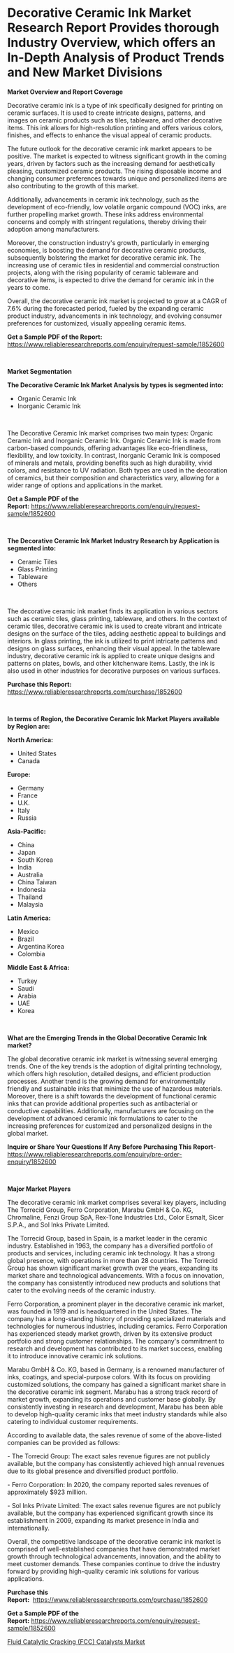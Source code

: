 <p><h1>Decorative Ceramic Ink Market Research Report Provides thorough Industry Overview, which offers an In-Depth Analysis of Product Trends and New Market Divisions</h1></p><p><strong>Market Overview and Report Coverage</strong></p>
<p><p>Decorative ceramic ink is a type of ink specifically designed for printing on ceramic surfaces. It is used to create intricate designs, patterns, and images on ceramic products such as tiles, tableware, and other decorative items. This ink allows for high-resolution printing and offers various colors, finishes, and effects to enhance the visual appeal of ceramic products.</p><p>The future outlook for the decorative ceramic ink market appears to be positive. The market is expected to witness significant growth in the coming years, driven by factors such as the increasing demand for aesthetically pleasing, customized ceramic products. The rising disposable income and changing consumer preferences towards unique and personalized items are also contributing to the growth of this market.</p><p>Additionally, advancements in ceramic ink technology, such as the development of eco-friendly, low volatile organic compound (VOC) inks, are further propelling market growth. These inks address environmental concerns and comply with stringent regulations, thereby driving their adoption among manufacturers.</p><p>Moreover, the construction industry's growth, particularly in emerging economies, is boosting the demand for decorative ceramic products, subsequently bolstering the market for decorative ceramic ink. The increasing use of ceramic tiles in residential and commercial construction projects, along with the rising popularity of ceramic tableware and decorative items, is expected to drive the demand for ceramic ink in the years to come.</p><p>Overall, the decorative ceramic ink market is projected to grow at a CAGR of 7.6% during the forecasted period, fueled by the expanding ceramic product industry, advancements in ink technology, and evolving consumer preferences for customized, visually appealing ceramic items.</p></p>
<p><strong>Get a Sample PDF of the Report:</strong> <a href="https://www.reliableresearchreports.com/enquiry/request-sample/1852600">https://www.reliableresearchreports.com/enquiry/request-sample/1852600</a></p>
<p>&nbsp;</p>
<p><strong>Market Segmentation</strong></p>
<p><strong>The Decorative Ceramic Ink Market Analysis by types is segmented into:</strong></p>
<p><ul><li>Organic Ceramic Ink</li><li>Inorganic Ceramic Ink</li></ul></p>
<p>&nbsp;</p>
<p><p>The Decorative Ceramic Ink market comprises two main types: Organic Ceramic Ink and Inorganic Ceramic Ink. Organic Ceramic Ink is made from carbon-based compounds, offering advantages like eco-friendliness, flexibility, and low toxicity. In contrast, Inorganic Ceramic Ink is composed of minerals and metals, providing benefits such as high durability, vivid colors, and resistance to UV radiation. Both types are used in the decoration of ceramics, but their composition and characteristics vary, allowing for a wider range of options and applications in the market.</p></p>
<p><strong>Get a Sample PDF of the Report:</strong>&nbsp;<a href="https://www.reliableresearchreports.com/enquiry/request-sample/1852600">https://www.reliableresearchreports.com/enquiry/request-sample/1852600</a></p>
<p>&nbsp;</p>
<p><strong>The Decorative Ceramic Ink Market Industry Research by Application is segmented into:</strong></p>
<p><ul><li>Ceramic Tiles</li><li>Glass Printing</li><li>Tableware</li><li>Others</li></ul></p>
<p>&nbsp;</p>
<p><p>The decorative ceramic ink market finds its application in various sectors such as ceramic tiles, glass printing, tableware, and others. In the context of ceramic tiles, decorative ceramic ink is used to create vibrant and intricate designs on the surface of the tiles, adding aesthetic appeal to buildings and interiors. In glass printing, the ink is utilized to print intricate patterns and designs on glass surfaces, enhancing their visual appeal. In the tableware industry, decorative ceramic ink is applied to create unique designs and patterns on plates, bowls, and other kitchenware items. Lastly, the ink is also used in other industries for decorative purposes on various surfaces.</p></p>
<p><strong>Purchase this Report:</strong>&nbsp; <a href="https://www.reliableresearchreports.com/purchase/1852600">https://www.reliableresearchreports.com/purchase/1852600</a></p>
<p>&nbsp;</p>
<p><strong>In terms of Region, the Decorative Ceramic Ink Market Players available by Region are:</strong></p>
<p>
    <p> <strong> North America: </strong>
        <ul>
            <li>United States</li>
            <li>Canada</li>
        </ul>
        </p> 
    <p> <strong> Europe: </strong>
        <ul>
            <li>Germany</li>
            <li>France</li>
            <li>U.K.</li>
            <li>Italy</li>
            <li>Russia</li>
        </ul>
        </p> 
    <p> <strong> Asia-Pacific: </strong>
        <ul>
            <li>China</li>
            <li>Japan</li>
            <li>South Korea</li>
            <li>India</li>
            <li>Australia</li>
            <li>China Taiwan</li>
            <li>Indonesia</li>
            <li>Thailand</li>
            <li>Malaysia</li>
        </ul>
        </p> 
    <p> <strong> Latin America: </strong>
        <ul>
            <li>Mexico</li>
            <li>Brazil</li>
            <li>Argentina Korea</li>
            <li>Colombia</li>
        </ul>
        </p> 
    <p> <strong> Middle East & Africa: </strong>
        <ul>
            <li>Turkey</li>
            <li>Saudi</li>
            <li>Arabia</li>
            <li>UAE</li>
            <li>Korea</li>
        </ul>
    </p>
    </p>
<p>&nbsp;</p>
<p><strong>What are the Emerging Trends in the Global Decorative Ceramic Ink market?</strong></p>
<p><p>The global decorative ceramic ink market is witnessing several emerging trends. One of the key trends is the adoption of digital printing technology, which offers high resolution, detailed designs, and efficient production processes. Another trend is the growing demand for environmentally friendly and sustainable inks that minimize the use of hazardous materials. Moreover, there is a shift towards the development of functional ceramic inks that can provide additional properties such as antibacterial or conductive capabilities. Additionally, manufacturers are focusing on the development of advanced ceramic ink formulations to cater to the increasing preferences for customized and personalized designs in the global market.</p></p>
<p><strong>Inquire or Share Your Questions If Any Before Purchasing This Report</strong>- <a href="https://www.reliableresearchreports.com/enquiry/pre-order-enquiry/1852600">https://www.reliableresearchreports.com/enquiry/pre-order-enquiry/1852600</a></p>
<p>&nbsp;</p>
<p><strong>Major Market Players</strong></p>
<p><p>The decorative ceramic ink market comprises several key players, including The Torrecid Group, Ferro Corporation, Marabu GmbH & Co. KG, Chromaline, Fenzi Group SpA, Rex-Tone Industries Ltd., Color Esmalt, Sicer S.P.A., and Sol Inks Private Limited.</p><p>The Torrecid Group, based in Spain, is a market leader in the ceramic industry. Established in 1963, the company has a diversified portfolio of products and services, including ceramic ink technology. It has a strong global presence, with operations in more than 28 countries. The Torrecid Group has shown significant market growth over the years, expanding its market share and technological advancements. With a focus on innovation, the company has consistently introduced new products and solutions that cater to the evolving needs of the ceramic industry. </p><p>Ferro Corporation, a prominent player in the decorative ceramic ink market, was founded in 1919 and is headquartered in the United States. The company has a long-standing history of providing specialized materials and technologies for numerous industries, including ceramics. Ferro Corporation has experienced steady market growth, driven by its extensive product portfolio and strong customer relationships. The company's commitment to research and development has contributed to its market success, enabling it to introduce innovative ceramic ink solutions. </p><p>Marabu GmbH & Co. KG, based in Germany, is a renowned manufacturer of inks, coatings, and special-purpose colors. With its focus on providing customized solutions, the company has gained a significant market share in the decorative ceramic ink segment. Marabu has a strong track record of market growth, expanding its operations and customer base globally. By consistently investing in research and development, Marabu has been able to develop high-quality ceramic inks that meet industry standards while also catering to individual customer requirements. </p><p>According to available data, the sales revenue of some of the above-listed companies can be provided as follows:</p><p>- The Torrecid Group: The exact sales revenue figures are not publicly available, but the company has consistently achieved high annual revenues due to its global presence and diversified product portfolio.</p><p>- Ferro Corporation: In 2020, the company reported sales revenues of approximately $923 million.</p><p>- Sol Inks Private Limited: The exact sales revenue figures are not publicly available, but the company has experienced significant growth since its establishment in 2009, expanding its market presence in India and internationally.</p><p>Overall, the competitive landscape of the decorative ceramic ink market is comprised of well-established companies that have demonstrated market growth through technological advancements, innovation, and the ability to meet customer demands. These companies continue to drive the industry forward by providing high-quality ceramic ink solutions for various applications.</p></p>
<p><strong>Purchase this Report:</strong>&nbsp;&nbsp;<a href="https://www.reliableresearchreports.com/purchase/1852600">https://www.reliableresearchreports.com/purchase/1852600</a></p>
<p></p>
<p><strong>Get a Sample PDF of the Report:</strong>&nbsp;<a href="https://www.reliableresearchreports.com/enquiry/request-sample/1852600">https://www.reliableresearchreports.com/enquiry/request-sample/1852600</a></p>
<p><p><a href="https://github.com/RickHolmes3/Market-Research-Report-List-2/blob/main/fluid-catalytic-cracking-fcc-catalysts-market.md">Fluid Catalytic Cracking (FCC) Catalysts Market</a></p></p>